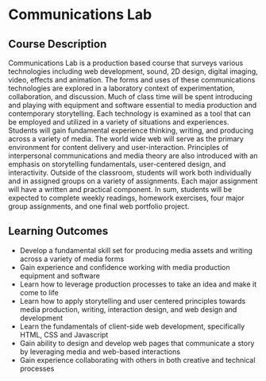 # Communications Lab

## Course Description
Communications Lab is a production based course that surveys various technologies including web development, sound, 2D design, digital imaging, video, effects and animation. The forms and uses of these communications technologies are explored in a laboratory context of experimentation, collaboration, and discussion. Much of class time will be spent introducing and playing with equipment and software essential to media production and contemporary storytelling. Each technology is examined as a tool that can be employed and utilized in a variety of situations and experiences. Students will gain fundamental experience thinking, writing, and producing across a variety of media. The world wide web will serve as the primary environment for content delivery and user-interaction. Principles of interpersonal communications and media theory are also introduced with an emphasis on storytelling fundamentals, user-­centered design, and interactivity. Outside of the classroom, students will work both individually and in assigned groups on a variety of assignments. Each major assignment will have a written and practical component. In sum, students will be expected to complete weekly readings, homework exercises, four major group assignments, and one final web portfolio project.

## Learning Outcomes
- Develop a fundamental skill set for producing media assets and writing across a variety of media forms
- Gain experience and confidence working with media production equipment and software
- Learn how to leverage production processes to take an idea and make it come to life
- Learn how to apply storytelling and user­ centered principles towards media production, writing, interaction design, and web design and development
- Learn the fundamentals of client-side web development, specifically HTML, CSS and Javascript
- Gain ability to design and develop web pages that communicate a story by leveraging media and web-based interactions
- Gain experience collaborating with others in both creative and technical processes
